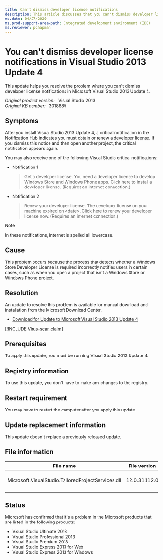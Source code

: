 ```yaml
---
title: Can't dismiss developer license notifications
description: This article discusses that you can't dismiss developer license notifications in Visual Studio 2013 Update 4 and provides an update to resolve the problem.
ms.date: 04/27/2020
ms.prod-support-area-path: Integrated development environment (IDE)
ms.reviewer: pchapman
---
```

# You can't dismiss developer license notifications in Visual Studio 2013 Update 4

This update helps you resolve the problem where you can't dismiss developer license notifications in Microsoft Visual Studio 2013 Update 4.

_Original product version:_ &nbsp; Visual Studio 2013  
_Original KB number:_ &nbsp; 3018885

## Symptoms

After you install Visual Studio 2013 Update 4, a critical notification in the Notification Hub indicates you must obtain or renew a developer license. If you dismiss this notice and then open another project, the critical notification appears again.

You may also receive one of the following Visual Studio critical notifications:

- Notification 1

    > Get a developer license. You need a developer license to develop Windows Store and Windows Phone apps. Click here to install a developer license. (Requires an internet connection.)

- Notification 2

    > Renew your developer license. The developer license on your machine expired on \<date>. Click here to renew your developer license now. (Requires an internet connection.)

> [!NOTE]
> In these notifications, internet is spelled all lowercase.

## Cause

This problem occurs because the process that detects whether a Windows Store Developer License is required incorrectly notifies users in certain cases, such as when you open a project that isn't a Windows Store or Windows Phone project.

## Resolution

An update to resolve this problem is available for manual download and installation from the Microsoft Download Center.

- [Download for Update to Microsoft Visual Studio 2013 Update 4](https://www.microsoft.com/download/details.aspx?id=44998)

[!INCLUDE [Virus-scan claim](../../includes/virus-scan-claim.md)]

## Prerequisites

To apply this update, you must be running Visual Studio 2013 Update 4.

## Registry information

To use this update, you don't have to make any changes to the registry.

## Restart requirement

You may have to restart the computer after you apply this update.

## Update replacement information

This update doesn't replace a previously released update.

## File information

|File name|File version|File size|Date|Time|
|---|---|---|---|---|
|Microsoft.VisualStudio.TailoredProjectServices.dll|12.0.31112.0|287,520|19-Nov-2014|18:06|
||||||

## Status

Microsoft has confirmed that it's a problem in the Microsoft products that are listed in the following products:

- Visual Studio Ultimate 2013
- Visual Studio Professional 2013
- Visual Studio Premium 2013
- Visual Studio Express 2013 for Web
- Visual Studio Express 2013 for Windows

